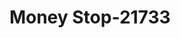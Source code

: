 ---
f_zip-code: 79107
f_state-code: TX
title: Money Stop-21733
f_phone: 806-376-1516
f_city-only: Amarillo
f_address: 1813 East Amarillo Boulevard Amarillo
f_location-unique-id: '21733'
slug: money-stop-21733
updated-on: '2024-05-30T13:46:58.046Z'
created-on: '2024-05-30T13:36:59.803Z'
published-on: '2024-05-30T13:54:32.469Z'
f_city-state: cms/city/amarillo-tx.md
f_company: cms/company/money-stop.md
f_state: cms/state/texas.md
layout: '[payday-loan].html'
tags: payday-loan
---